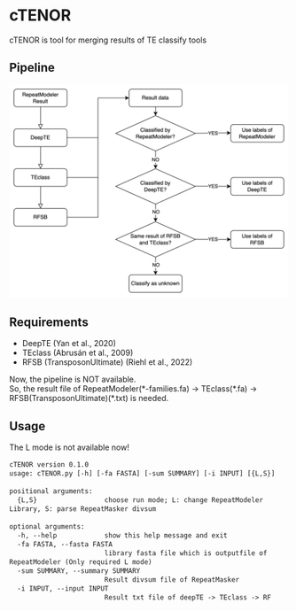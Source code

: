 # cTENOR
cTENOR is tool for merging results of TE classify tools

## Pipeline
![pipeline diagram of cTENOR](cTENORdiagram.png)

## Requirements
- DeepTE (Yan et al., 2020)
- TEclass (Abrusán et al., 2009)
- RFSB (TransposonUltimate) (Riehl et al., 2022)


Now, the pipeline is NOT available.  
So, the result file of RepeatModeler(\*-families.fa) -> TEclass(\*.fa) -> RFSB(TransposonUltimate)(\*.txt) is needed.

## Usage
The L mode is not available now!
```
cTENOR version 0.1.0
usage: cTENOR.py [-h] [-fa FASTA] [-sum SUMMARY] [-i INPUT] [{L,S}]

positional arguments:
  {L,S}                 choose run mode; L: change RepeatModeler Library, S: parse RepeatMasker divsum

optional arguments:
  -h, --help            show this help message and exit
  -fa FASTA, --fasta FASTA
                        library fasta file which is outputfile of RepeatModeler (Only required L mode)
  -sum SUMMARY, --summary SUMMARY
                        Result divsum file of RepeatMasker
  -i INPUT, --input INPUT
                        Result txt file of deepTE -> TEclass -> RF
```
